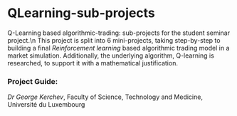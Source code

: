 # QLearning-sub-projects
Q-Learning based algorithmic-trading: sub-projects for the student seminar project.\n
This project is split into 6 mini-projects, taking step-by-step to building a final _Reinforcement learning_ based algorithmic trading model in a market simulation. Additionally, the underlying algorithm, Q-learning is researched, to support it with a mathematical justification.

### Project Guide:
_Dr George Kerchev_, Faculty of Science, Technology and Medicine, Université du Luxembourg
